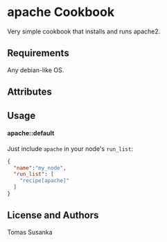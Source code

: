 apache Cookbook
============
Very simple cookbook that installs and runs apache2.

Requirements
------------
Any debian-like OS.

Attributes
----------

Usage
-----
#### apache::default
Just include `apache` in your node's `run_list`:

```json
{
  "name":"my_node",
  "run_list": [
    "recipe[apache]"
  ]
}
```

License and Authors
-------------------
Tomas Susanka

